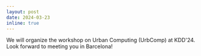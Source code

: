 ```yaml
---
layout: post
date: 2024-03-23
inline: true
---
```

We will organize the workshop on Urban Computing (UrbComp) at KDD'24. Look forward to meeting you in Barcelona!